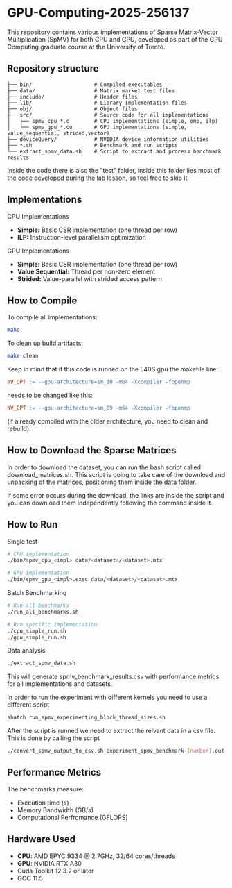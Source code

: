 # GPU-Computing-2025-256137

This repository contains various implementations of Sparse Matrix-Vector Multiplication (SpMV) for both CPU and GPU, developed as part of the GPU Computing graduate course at the University of Trento.

## Repository structure
```text
├── bin/                    # Compiled executables
├── data/                   # Matrix market test files
├── include/                # Header files
├── lib/                    # Library implementation files
├── obj/                    # Object files
├── src/                    # Source code for all implementations
│   ├── spmv_cpu_*.c        # CPU implementations (simple, omp, ilp)
│   └── spmv_gpu_*.cu       # GPU implementations (simple, value_sequential, strided,vector)
├── deviceQuery/            # NVIDIA device information utilities
├── *.sh                    # Benchmark and run scripts
└── extract_spmv_data.sh    # Script to extract and process benchmark results
```

Inside the code there is also the "test" folder, inside this folder lies most of the code developed during the lab lesson, so feel free to skip it.

## Implementations

CPU Implementations

- **Simple:** Basic CSR implementation (one thread per row)
- **ILP:** Instruction-level parallelism optimization

GPU Implementations

- **Simple:** Basic CSR implementation (one thread per row)
- **Value Sequential:** Thread per non-zero element
- **Strided:** Value-parallel with strided access pattern

## How to Compile

To compile all implementations:
```bash
make
```
To clean up build artifacts:
```bash
make clean
```

Keep in mind that if this code is runned on the L40S gpu the makefile line:

```makefile
NV_OPT := --gpu-architecture=sm_80 -m64 -Xcompiler -fopenmp
```

needs to be changed like this:
```makefile
NV_OPT := --gpu-architecture=sm_89 -m64 -Xcompiler -fopenmp
```
(if already compiled with the older architecture, you need to clean and rebuild).




## How to Download the Sparse Matrices

In order to download the dataset, you can run the bash script called download_matrices.sh. This script is going to take care of the download and unpacking of the matrices, positioning them inside the data folder.

If some error occurs during the download, the links are inside the script and you can download them independently following the command inside it.

## How to Run

Single test
```bash
# CPU implementation
./bin/spmv_cpu_<impl> data/<dataset>/<dataset>.mtx

# GPU implementation
./bin/spmv_gpu_<impl>.exec data/<dataset>/<dataset>.mtx
```

Batch Benchmarking
```bash
# Run all benchmarks
./run_all_benchmarks.sh

# Run specific implementation
./cpu_simple_run.sh
./gpu_simple_run.sh
```
Data analysis

```bash
./extract_spmv_data.sh
```

This will generate spmv_benchmark_results.csv with performance metrics for all implementations and datasets.


In order to run the experiment with different kernels you need to use a different script

```bash
sbatch run_spmv_experimenting_block_thread_sizes.sh
```
After the script is runned we need to extract the relvant data in a csv file. This is done by calling the script

```bash
./convert_spmv_output_to_csv.sh experiment_spmv_benchmark-[number].out > file.csv
```

## Performance Metrics

The benchmarks measure:
- Execution time (s)
- Memory Bandwidth (GB/s)
- Computational Perfromance (GFLOPS)

## Hardware Used

- **CPU**: AMD EPYC 9334 @ 2.7GHz, 32/64 cores/threads
- **GPU**: NVIDIA RTX A30
- Cuda Toolkit 12.3.2 or later
- GCC 11.5 

